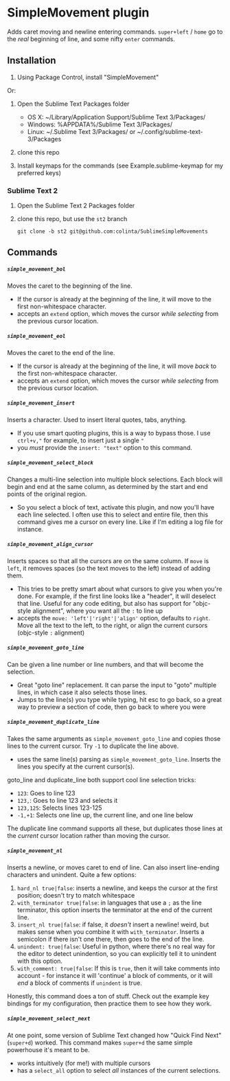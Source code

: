 SimpleMovement plugin
=====================

Adds caret moving and newline entering commands.  `super+left` / `home` go to the *real* beginning of line, and some nifty `enter` commands.

Installation
------------

1. Using Package Control, install "SimpleMovement"

Or:

1. Open the Sublime Text Packages folder
    - OS X: ~/Library/Application Support/Sublime Text 3/Packages/
    - Windows: %APPDATA%/Sublime Text 3/Packages/
    - Linux: ~/.Sublime Text 3/Packages/ or ~/.config/sublime-text-3/Packages

2. clone this repo
3. Install keymaps for the commands (see Example.sublime-keymap for my preferred keys)

### Sublime Text 2

1. Open the Sublime Text 2 Packages folder
2. clone this repo, but use the `st2` branch

       git clone -b st2 git@github.com:colinta/SublimeSimpleMovements

Commands
--------

##### `simple_movement_bol`

Moves the caret to the beginning of the line.
- If the cursor is already at the beginning of the line, it will move to the first non-whitespace character.
- accepts an `extend` option, which moves the cursor *while selecting* from the previous cursor location.

##### `simple_movement_eol`

Moves the caret to the end of the line.
- If the cursor is already at the beginning of the line, it will move *back* to the first non-whitespace character.
- accepts an `extend` option, which moves the cursor *while selecting* from the previous cursor location.

##### `simple_movement_insert`

Inserts a character.  Used to insert literal quotes, tabs, anything.
- If you use smart quoting plugins, this is a way to bypass those.  I use `ctrl+v,"` for example, to insert just a single `"`
- you *must* provide the `insert: "text"` option to this command.

##### `simple_movement_select_block`

Changes a multi-line selection into multiple block selections.  Each block will begin and end at the same column, as determined by the start and end points of the original region.
- So you select a block of text, activate this plugin, and now you'll have each line selected.  I often use this to select and entire file, then this command gives me a cursor on every line.  Like if I'm editing a log file for instance.

##### `simple_movement_align_cursor`

Inserts spaces so that all the cursors are on the same column.  If `move` is `left`, it removes spaces (so the text moves to the left) instead of adding them.
- This tries to be pretty smart about what cursors to give you when you're done. For example, if the first line looks like a "header", it will deselect that line. Useful for any code editing, but also has support for "objc-style alignment", where you want all the `:` to line up
- accepts the `move: 'left'|'right'|'align'` option, defaults to `right`.  Move all the text to the left, to the right, or align the current cursors (objc-style `:` alignment)

##### `simple_movement_goto_line`

Can be given a line number or line numbers, and that will become the selection.
- Great "goto line" replacement.  It can parse the input to "goto" multiple lines, in which case it also selects those lines.
- Jumps to the line(s) you type while typing, hit esc to go back, so a great way to preview a section of code, then go back to where you were

##### `simple_movement_duplicate_line`

Takes the same arguments as `simple_movement_goto_line` and copies those lines to the current cursor.  Try `-1` to duplicate the line above.
- uses the same line(s) parsing as `simple_movement_goto_line`.  Inserts the lines you specify at the current cursor(s).

goto_line and duplicate_line both support cool line selection tricks:

* `123`: Goes to line 123
* `123,`: Goes to line 123 and selects it
* `123,125`: Selects lines 123-125
* `-1,+1`: Selects one line up, the current line, and one line below

The duplicate line command supports all these, but duplicates those lines at the *current* cursor location rather than moving the cursor.

##### `simple_movement_nl`

Inserts a newline, or moves caret to end of line.  Can also insert line-ending characters and unindent. Quite a few options:

1. `hard_nl true|false`: inserts a newline, and keeps the cursor at the first position; doesn't try to match whitespace
2. `with_terminator true|false`: in languages that use a `;` as the line terminator, this option inserts the terminator at the end of the current line.
3. `insert_nl true|false`: if false, it *doesn't* insert a newline! weird, but makes sense when you combine it with `with_terminator`. Inserts a semicolon if there isn't one there, then goes to the end of the line.
4. `unindent: true|false`: Useful in python, where there's no real way for the editor to detect unindention, so you can explicitly tell it to unindent with this option.
5. `with_comment: true|false`: If this is `true`, then it will take comments into account - for instance it will 'continue' a block of comments, or it will *end* a block of comments if `unindent` is true.

Honestly, this command does a ton of stuff.  Check out the example key bindings for my configuration, then practice them to see how they work.

##### `simple_movement_select_next`

At one point, some version of Sublime Text changed how "Quick Find Next" (`super+d`) worked.  This command makes `super+d` the same simple powerhouse it's meant to be.
- works intuitively (for me!) with multiple cursors
- has a `select_all` option to select *all* instances of the current selections.
